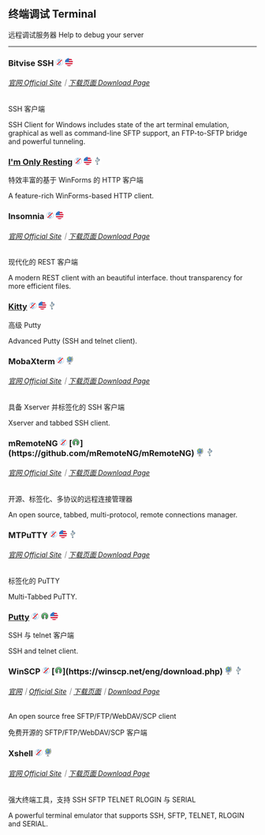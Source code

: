 ## 终端调试   Terminal

远程调试服务器   Help to debug your server

---

### Bitvise SSH ![](../assets/free.png) ![](../assets/united-states.png)

###### [官网 Official Site](https://www.bitvise.com/index)｜[下载页面 Download Page](https://www.bitvise.com/download-area)

SSH 客户端

SSH Client for Windows includes state of the art terminal emulation, graphical as well as command-line SFTP support, an FTP-to-SFTP bridge and powerful tunneling.

### [I'm Only Resting](http://www.swensensoftware.com/im-only-resting) ![](../assets/free.png) ![](../assets/united-states.png) ![](../assets/usb.png)

特效丰富的基于 WinForms 的 HTTP 客户端

A feature-rich WinForms-based HTTP client.

### Insomnia ![](../assets/free.png) ![](../assets/united-states.png)

###### [官网 Official Site](https://insomnia.rest/)｜[下载页面 Download Page](https://insomnia.rest/download/#windows)

现代化的 REST 客户端

A modern REST client with an beautiful interface. thout transparency for more efficient files.

### [Kitty](http://www.9bis.net/kitty/) ![](../assets/free.png) ![](../assets/united-states.png) ![](../assets/usb.png)

高级 Putty

Advanced Putty \(SSH and telnet client\).

### MobaXterm ![](../assets/free.png) ![](../assets/earth-globe.png)

###### [官网 Official Site](http://mobaxterm.mobatek.net/)｜[下载页面 Download Page](http://mobaxterm.mobatek.net/download-home-edition.html)

具备 Xserver 并标签化的 SSH 客户端

Xserver and tabbed SSH client.

### mRemoteNG ![](../assets/free.png) [![](../assets/open-source-icon.png "GPL 2.0@GitHub: https://github.com/mRemoteNG/mRemoteNG")](https://github.com/mRemoteNG/mRemoteNG) ![](../assets/earth-globe.png) ![](../assets/usb.png)

###### [官网 Official Site](https://mremoteng.org/)｜[下载页面 Download Page](https://mremoteng.org/download)

开源、标签化、多协议的远程连接管理器

An open source, tabbed, multi-protocol, remote connections manager.

### MTPuTTY ![](../assets/free.png) ![](../assets/united-states.png) ![](../assets/usb.png)

###### [官网 Official Site](http://ttyplus.com/multi-tabbed-putty/)｜[下载页面 Download Page](http://ttyplus.com/downloads.html)

标签化的 PuTTY

Multi-Tabbed PuTTY.

### [Putty](http://www.chiark.greenend.org.uk/~sgtatham/putty/download.html) ![](../assets/free.png) ![](../assets/open-source-icon.png "UNIQUE@HOMEPAGE") ![](../assets/united-states.png)

SSH 与 telnet 客户端

SSH and telnet client.

### WinSCP ![](../assets/free.png) [![](../assets/open-source-icon.png "GPL@winscp.net: https://winscp.net/eng/download.php")](https://winscp.net/eng/download.php) ![](../assets/earth-globe.png) ![](../assets/usb.png)

###### [官网](https://winscp.net/eng/docs/lang:chs)｜[Official Site](https://winscp.net/eng/index.php)｜[下载页面](https://winscp.net/eng/docs/lang:chs#%E4%B8%8B%E8%BD%BD)｜[Download Page](https://winscp.net/eng/download.php)

An open source free SFTP/FTP/WebDAV/SCP client

免费开源的 SFTP/FTP/WebDAV/SCP 客户端

### Xshell ![](../assets/free.png) ![](../assets/earth-globe.png)

###### [官网 Official Site](http://www.netsarang.com/products/xsh_overview.html)｜[下载页面 Download Page](http://www.netsarang.com/download/down_xsh5.html)

强大终端工具，支持 SSH SFTP TELNET RLOGIN 与 SERIAL

A powerful terminal emulator that supports SSH, SFTP, TELNET, RLOGIN and SERIAL.

